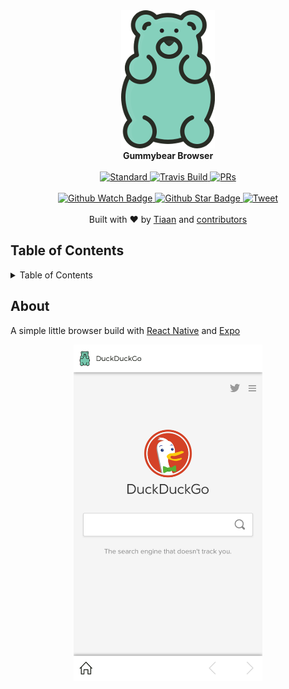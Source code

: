 <div align="center">
	<img src="assets/images/gummybear.png" alt="gummybear"/>
	<br>
  <strong>Gummybear Browser</strong>
</div>
<br>
<div align="center">
  <a href="https://github.com/feross/standard">
    <img src="https://img.shields.io/badge/code%20style-standard-brightgreen.svg?style=flat-square" alt="Standard" />
  </a>
  <a href="https://travis-ci.org/tiaanduplessis/gummybear-browser">
    <img src="https://img.shields.io/travis/tiaanduplessis/gummybear-browser.svg?style=flat-square" alt="Travis Build" />
  </a>
  <a href="http://makeapullrequest.com">
    <img src="https://img.shields.io/badge/PRs-welcome-brightgreen.svg?style=flat-square" alt="PRs" />
  </a>
</div>
<br>
<div align="center">
  <a href="https://github.com/tiaanduplessis/gummybear-browser/watchers">
    <img src="https://img.shields.io/github/watchers/tiaanduplessis/gummybear-browser.svg?style=social" alt="Github Watch Badge" />
  </a>
  <a href="https://github.com/tiaanduplessis/gummybear-browser/stargazers">
    <img src="https://img.shields.io/github/stars/tiaanduplessis/gummybear-browser.svg?style=social" alt="Github Star Badge" />
  </a>
  <a href="https://twitter.com/intent/tweet?text=Check%20out%20gummybear-browser!%20https://github.com/tiaanduplessis/gummybear-browser%20%F0%9F%91%8D">
    <img src="https://img.shields.io/twitter/url/https/github.com/tiaanduplessis/gummybear-browser.svg?style=social" alt="Tweet" />
  </a>
</div>
<br>
<div align="center">
  Built with ❤︎ by <a href="tiaan.beer">Tiaan</a> and <a href="https://github.com/tiaanduplessis/gummybear-browser/graphs/contributors">contributors</a>
</div>

<h2>Table of Contents</h2>
<details>
  <summary>Table of Contents</summary>
	<li><a href="#about">About</a></li>
</details>

## About

A simple little browser build with [React Native](https://facebook.github.io/react-native/) and [Expo](http://expo.io/)

<div align="center">
	<img width="60%" src="docs/images/example.png" alt=""/>
</div>